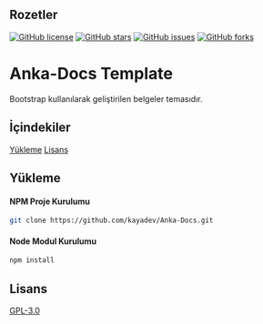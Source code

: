 ## Rozetler

[![GitHub license](https://img.shields.io/github/license/kayadev/Anka-Docs)](https://github.com/kayadev/Anka-Docs/blob/main/LICENSE)
[![GitHub stars](https://img.shields.io/github/stars/kayadev/Anka-Docs)](https://github.com/kayadev/Anka-Docs/stargazers)
[![GitHub issues](https://img.shields.io/github/issues/kayadev/Anka-Docs)](https://github.com/kayadev/Anka-Docs/issues)
[![GitHub forks](https://img.shields.io/github/forks/kayadev/Anka-Docs)](https://github.com/kayadev/Anka-Docs/network)

# Anka-Docs Template

Bootstrap kullanılarak geliştirilen belgeler temasıdır.

## İçindekiler

[Yükleme](#yükleme)
[Lisans](#lisans)

## Yükleme

#### NPM Proje Kurulumu

```bash
git clone https://github.com/kayadev/Anka-Docs.git
```

#### Node Modul Kurulumu

```bash
npm install
```

## Lisans

[GPL-3.0](https://www.gnu.org/licenses/gpl-3.0.tr.html)
